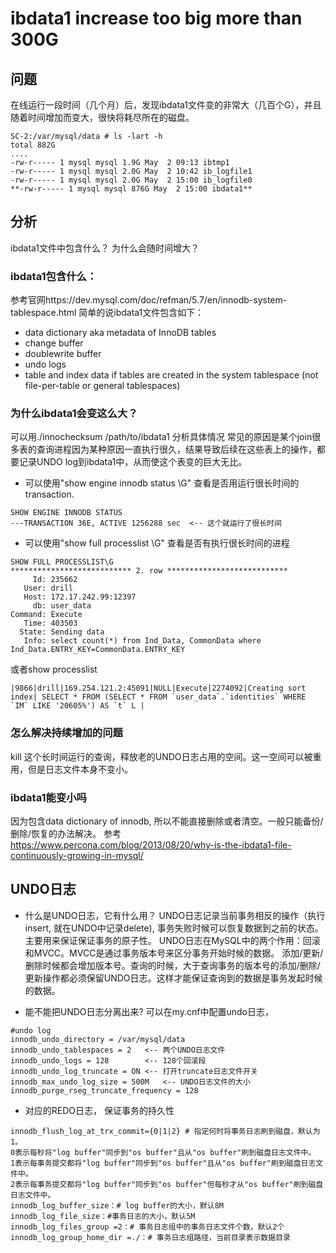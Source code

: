 # ibdata1 increase too big more than 300G

## 问题
在线运行一段时间（几个月）后，发现ibdata1文件变的非常大（几百个G），并且随着时间增加而变大，很快将耗尽所在的磁盘。
```
SC-2:/var/mysql/data # ls -lart -h
total 882G
....
-rw-r----- 1 mysql mysql 1.9G May  2 09:13 ibtmp1
-rw-r----- 1 mysql mysql 2.0G May  2 10:42 ib_logfile1
-rw-r----- 1 mysql mysql 2.0G May  2 15:00 ib_logfile0
**-rw-r----- 1 mysql mysql 876G May  2 15:00 ibdata1**
```
## 分析
ibdata1文件中包含什么？ 为什么会随时间增大？

### ibdata1包含什么：
参考官网https://dev.mysql.com/doc/refman/5.7/en/innodb-system-tablespace.html
简单的说ibdata1文件包含如下：
- data dictionary aka metadata of InnoDB tables
- change buffer
- doublewrite buffer
- undo logs
- table and index data if tables are created in the system tablespace (not file-per-table or general tablespaces)

### 为什么ibdata1会变这么大？
可以用./innochecksum /path/to/ibdata1 分析具体情况
常见的原因是某个join很多表的查询进程因为某种原因一直执行很久，结果导致后续在这些表上的操作，都要记录UNDO log到ibdata1中，从而使这个表变的巨大无比。

- 可以使用"show engine innodb status \G" 查看是否用运行很长时间的transaction. 
```
SHOW ENGINE INNODB STATUS
---TRANSACTION 36E, ACTIVE 1256288 sec  <-- 这个就运行了很长时间
```
- 可以使用"show full processlist \G" 查看是否有执行很长时间的进程
```
SHOW FULL PROCESSLIST\G
*************************** 2. row ***************************
     Id: 235662
   User: drill
   Host: 172.17.242.99:12397
     db: user_data
Command: Execute
   Time: 403503
  State: Sending data
   Info: select count(*) from Ind_Data, CommonData where Ind_Data.ENTRY_KEY=CommonData.ENTRY_KEY
```
或者show processlist
```
|9866|drill|169.254.121.2:45091|NULL|Execute|2274092|Creating sort index| SELECT * FROM (SELECT * FROM `user_data`.`identities` WHERE `IM` LIKE '20605%') AS `t` L |
```
### 怎么解决持续增加的问题
kill 这个长时间运行的查询，释放老的UNDO日志占用的空间。这一空间可以被重用，但是日志文件本身不变小。

### ibdata1能变小吗
因为包含data dictionary of innodb, 所以不能直接删除或者清空。一般只能备份/删除/恢复的办法解决。
参考 https://www.percona.com/blog/2013/08/20/why-is-the-ibdata1-file-continuously-growing-in-mysql/

## UNDO日志
- 什么是UNDO日志，它有什么用？
UNDO日志记录当前事务相反的操作（执行insert, 就在UNDO中记录delete), 事务失败时候可以恢复数据到之前的状态。主要用来保证保证事务的原子性。
UNDO日志在MySQL中的两个作用：回滚和MVCC。MVCC是通过事务版本号来区分事务开始时候的数据。 添加/更新/删除时候都会增加版本号。查询的时候，大于查询事务的版本号的添加/删除/更新操作都必须保留UNDO日志。这样才能保证查询到的数据是事务发起时候的数据。

- 能不能把UNDO日志分离出来?
可以在my.cnf中配置undo日志，
```
#undo log
innodb_undo_directory = /var/mysql/data
innodb_undo_tablespaces = 2   <-- 两个UNDO日志文件
innodb_undo_logs = 128        <-- 128个回滚段
innodb_undo_log_truncate = ON <-- 打开truncate日志文件开关
innodb_max_undo_log_size = 500M   <-- UNDO日志文件的大小
innodb_purge_rseg_truncate_frequency = 128
```
- 对应的REDO日志， 保证事务的持久性
```
innodb_flush_log_at_trx_commit={0|1|2} # 指定何时将事务日志刷到磁盘，默认为1。
0表示每秒将"log buffer"同步到"os buffer"且从"os buffer"刷到磁盘日志文件中。
1表示每事务提交都将"log buffer"同步到"os buffer"且从"os buffer"刷到磁盘日志文件中。
2表示每事务提交都将"log buffer"同步到"os buffer"但每秒才从"os buffer"刷到磁盘日志文件中。
innodb_log_buffer_size：# log buffer的大小，默认8M
innodb_log_file_size：#事务日志的大小，默认5M
innodb_log_files_group =2：# 事务日志组中的事务日志文件个数，默认2个
innodb_log_group_home_dir =./：# 事务日志组路径，当前目录表示数据目录
```
